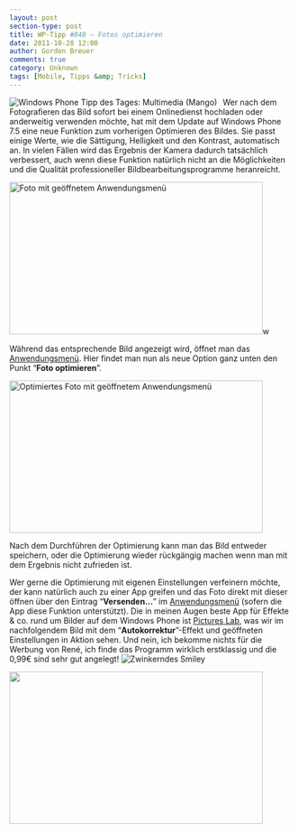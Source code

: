 ```yaml
---
layout: post
section-type: post
title: WP-Tipp #040 – Fotos optimieren
date: 2011-10-28 12:00
author: Gordon Breuer
comments: true
category: Unknown
tags: [Mobile, Tipps &amp; Tricks]
---
```

<p><img style="margin: 0px 10px 0px 0px; display: inline; float: left" title="" alt="Windows Phone Tipp des Tages: Multimedia (Mango)" align="left" src="http://anheledirwp.blob.core.windows.net/wordpress/2011/10/multimediaMG.png" /></p>  <p>Wer nach dem Fotografieren das Bild sofort bei einem Onlinedienst hochladen oder anderweitig verwenden möchte, hat mit dem Update auf Windows Phone 7.5 eine neue Funktion zum vorherigen Optimieren des Bildes. Sie passt einige Werte, wie die Sättigung, Helligkeit und den Kontrast, automatisch an. In vielen Fällen wird das Ergebnis der Kamera dadurch tatsächlich verbessert, auch wenn diese Funktion natürlich nicht an die Möglichkeiten und die Qualität professioneller Bildbearbeitungsprogramme heranreicht.</p>  <p><img style="background-image: none; border-bottom: 0px; border-left: 0px; padding-left: 0px; padding-right: 0px; display: inline; border-top: 0px; border-right: 0px; padding-top: 0px" title="" border="0" alt="Foto mit geöffnetem Anwendungsmenü" src="http://anheledirwp.blob.core.windows.net/wordpress/2011/10/Screen-Capture1.jpg" width="450" height="270" />w</p>  <p>Während das entsprechende Bild angezeigt wird, öffnet man das <a href="/post/2011/09/05/WP7-Tipp-002-%E2%80%93-Das-Anwendungs-und-Kontextmenu.aspx">Anwendungsmenü</a>. Hier findet man nun als neue Option ganz unten den Punkt “<strong>Foto optimieren</strong>”. </p>  <p><img style="background-image: none; border-bottom: 0px; border-left: 0px; padding-left: 0px; padding-right: 0px; display: inline; border-top: 0px; border-right: 0px; padding-top: 0px" title="" border="0" alt="Optimiertes Foto mit geöffnetem Anwendungsmenü" src="http://anheledirwp.blob.core.windows.net/wordpress/2011/10/Screen-Capture-3.jpg" width="450" height="270" /></p>  <p>Nach dem Durchführen der Optimierung kann man das Bild entweder speichern, oder die Optimierung wieder rückgängig machen wenn man mit dem Ergebnis nicht zufrieden ist.</p>  <p>Wer gerne die Optimierung mit eigenen Einstellungen verfeinern möchte, der kann natürlich auch zu einer App greifen und das Foto direkt mit dieser öffnen über den Eintrag “<strong>Versenden…</strong>” im <a href="/post/2011/09/05/WP7-Tipp-002-%E2%80%93-Das-Anwendungs-und-Kontextmenu.aspx">Anwendungsmenü</a> (sofern die App diese Funktion unterstützt). Die in meinen Augen beste App für Effekte &amp; co. rund um Bilder auf dem Windows Phone ist <a href="http://www.windowsphone.com/de-DE/apps/5db119bf-7ad5-df11-a844-00237de2db9e">Pictures Lab</a>, was wir im nachfolgendem Bild mit dem “<strong>Autokorrektur</strong>”-Effekt und geöffneten Einstellungen in Aktion sehen. Und nein, ich bekomme nichts für die Werbung von René, ich finde das Programm wirklich erstklassig und die 0,99€ sind sehr gut angelegt! <img style="border-bottom-style: none; border-left-style: none; border-top-style: none; border-right-style: none" class="wlEmoticon wlEmoticon-winkingsmile" alt="Zwinkerndes Smiley" src="http://anheledirwp.blob.core.windows.net/wordpress/2011/10/wlEmoticon-winkingsmile7.png" /></p>  <p><a href="http://www.flickr.com/photos/anheledir/6289089180/"><img src="http://anheledirwp.blob.core.windows.net/wordpress/2011/10/6289089180_00fd88de50.jpg" width="450" height="270" /></a></p>

